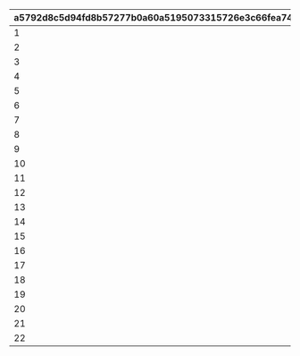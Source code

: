 |a5792d8c5d94fd8b57277b0a60a5195073315726e3c66fea74dbfd2389a8b480|cc3e5f1c6c073966eeb9e3153e32c4bd1e4a040f7d5243c2ad903414124952a9|d33e6a1eceeda62b7e09a83d4a05f280b369d59dda8d332b639e8442c42187bb|
| --- | --- | --- |
|1|114601|1|
|2|114701|2|
|3|115601|3|
|4|115801|5|
|5|116801|6|
|6|117401|7|
|7|117801|8|
|8|119201|9|
|9|120801|10|
|10|121201|12|
|11|122101|13|
|12|122401|14|
|13|122801|15|
|14|123501|16|
|15|124101|17|
|16|124701|20|
|17|124901|21|
|18|125701|22|
|19|126701|24|
|20|127001|25|
|21|128301|27|
|22|128801|28|